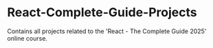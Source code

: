 # React-Complete-Guide-Projects
Contains all projects related to the 'React - The Complete Guide 2025' online course.
